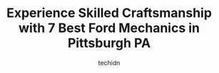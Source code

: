 ---
layout: ampstory
image: https://images.unsplash.com/photo-1628685083829-d31d88bb2757?ixlib=rb-4.0.3&ixid=MnwxMjA3fDB8MHxwaG90by1wYWdlfHx8fGVufDB8fHx8&auto=format&fit=crop&w=640&h=853&q=80
author: techidn
featured: false
description: Experience the excellence of automotive service by visiting the 7 best Ford Mechanic in Pittsburgh PA, USA. With their expertise, attention to detail, and commitment to customer satisfaction
title: Experience Skilled Craftsmanship with 7 Best Ford Mechanics in Pittsburgh PA
cover:
   title: Experience Skilled Craftsmanship with 7 Best Ford Mechanics in Pittsburgh PA
   subtitle: Rickpate
   background: https://images.unsplash.com/photo-1628685083829-d31d88bb2757?ixlib=rb-4.0.3&ixid=MnwxMjA3fDB8MHxwaG90by1wYWdlfHx8fGVufDB8fHx8&auto=format&fit=crop&w=640&h=853&q=80

pages: 
 - layout: thirds
   top: <h1>#1 Ferras Automotive Service</h1>
   bottom: "<p>Our van broke down on the turnpike.  Mac was awesome. Got the van right on the tow truck and had me back home in no time and the van off the truck and in the driveway. Th</p>"
   background: https://www.knot35.com/toplist/wp-content/uploads/2023/06/best-ford-mechanic-1-in-pittsburgh-pa-1685839093.jpeg
   backgroundblur: true
 - layout: thirds
   top: <h1>#2 Calfos Auto Service</h1>
   bottom: "<p>101 Greenfield Ave, Pittsburgh, PA 15217, United States</p>"
   background: https://www.knot35.com/toplist/wp-content/uploads/2023/06/best-ford-mechanic-2-in-pittsburgh-pa-1685839093.jpeg
   cta:
      link: https://www.knot35.com/toplist/experience-skilled-craftsmanship-with-7-best-ford-mechanics-in-pittsburgh-pa/
      text: Experience Skilled Craftsmanship with 7 Best Ford Mechanics in Pittsburgh PA
 - layout: thirds
   top: <h1>#3 Apex Auto Service</h1>
   bottom: "<p>90 S 10th St, Pittsburgh, PA 15203, United States</p>"
   background: https://www.knot35.com/toplist/wp-content/uploads/2023/06/best-ford-mechanic-3-in-pittsburgh-pa-1685839094.jpeg
   cta:
      link: https://www.knot35.com/toplist/experience-skilled-craftsmanship-with-7-best-ford-mechanics-in-pittsburgh-pa/
      text: Experience Skilled Craftsmanship with 7 Best Ford Mechanics in Pittsburgh PA
 - layout: thirds
   top: <h1>#4 Pitts Stop Auto</h1>
   bottom: "<p>4740 Baum Blvd, Pittsburgh, PA 15213, United States</p>"
   background: https://images.unsplash.com/photo-1509114397022-ed747cca3f65?ixlib=rb-4.0.3&ixid=MnwxMjA3fDB8MHxwaG90by1wYWdlfHx8fGVufDB8fHx8&auto=format&fit=crop&w=640&h=853&q=80
   cta:
      link: https://www.knot35.com/toplist/experience-skilled-craftsmanship-with-7-best-ford-mechanics-in-pittsburgh-pa/
      text: Experience Skilled Craftsmanship with 7 Best Ford Mechanics in Pittsburgh PA
 - layout: thirds
   top: <h1>#5 Eurospeed Motor Werk</h1>
   bottom: "<p>2510 Library Rd, Pittsburgh, PA 15234, United States</p>"
   background: https://images.unsplash.com/photo-1533735380053-eb8d0759b24a?ixlib=rb-4.0.3&ixid=MnwxMjA3fDB8MHxwaG90by1wYWdlfHx8fGVufDB8fHx8&auto=format&fit=crop&w=640&h=853&q=80
   cta:
      link: https://www.knot35.com/toplist/experience-skilled-craftsmanship-with-7-best-ford-mechanics-in-pittsburgh-pa/
      text: Experience Skilled Craftsmanship with 7 Best Ford Mechanics in Pittsburgh PA
 - layout: thirds
   top: <h1>#6 Lous Auto Service & Sales</h1>
   bottom: "<p>4619 Centre Ave, Pittsburgh, PA 15213, United States</p>"
   background: https://images.unsplash.com/photo-1531169509526-f8f1fdaa4a67?ixlib=rb-4.0.3&ixid=MnwxMjA3fDB8MHxwaG90by1wYWdlfHx8fGVufDB8fHx8&auto=format&fit=crop&w=640&h=853&q=80
   cta:
      link: https://www.knot35.com/toplist/experience-skilled-craftsmanship-with-7-best-ford-mechanics-in-pittsburgh-pa/
      text: Experience Skilled Craftsmanship with 7 Best Ford Mechanics in Pittsburgh PA
 - layout: thirds
   top: <h1>#7 Dave McCauley Automotive</h1>
   bottom: "<p>2227 Denlin Street, Pittsburgh, PA 15216, United States</p>"
   background: https://images.unsplash.com/photo-1561679660-d00ee1e0dc8e?ixlib=rb-4.0.3&ixid=MnwxMjA3fDB8MHxwaG90by1wYWdlfHx8fGVufDB8fHx8&auto=format&fit=crop&w=640&h=853&q=80
   cta:
      link: https://www.knot35.com/toplist/experience-skilled-craftsmanship-with-7-best-ford-mechanics-in-pittsburgh-pa/
      text: Experience Skilled Craftsmanship with 7 Best Ford Mechanics in Pittsburgh PA
 - layout: thirds
   middle: Continue reading...
   background: https://images.unsplash.com/photo-1541356665065-22676f35dd40?ixlib=rb-4.0.3&ixid=MnwxMjA3fDB8MHxwaG90by1wYWdlfHx8fGVufDB8fHx8&auto=format&fit=crop&w=640&h=853&q=80
   cta:
      link: https://www.knot35.com/toplist/experience-skilled-craftsmanship-with-7-best-ford-mechanics-in-pittsburgh-pa/
      text: Experience Skilled Craftsmanship with 7 Best Ford Mechanics in Pittsburgh PA
      
---